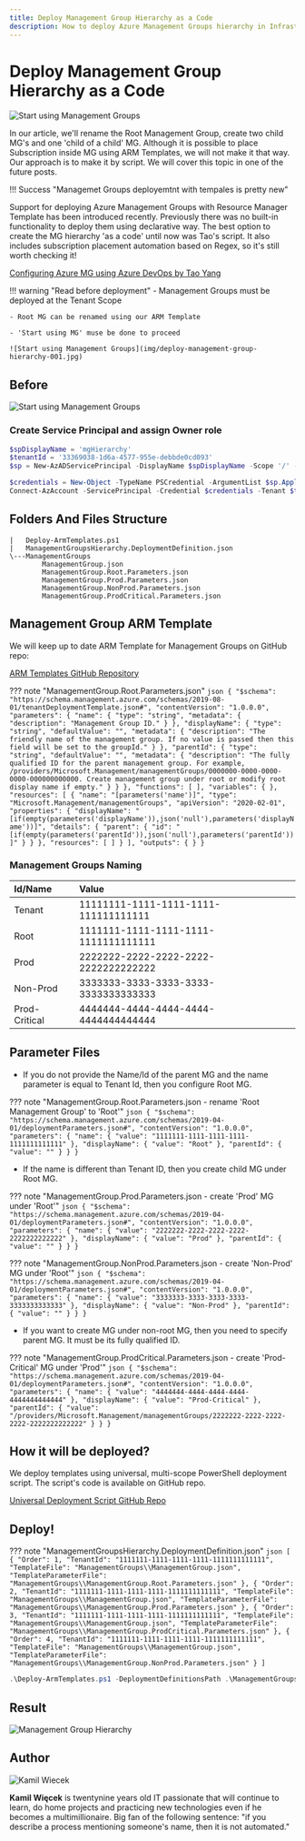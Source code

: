 ```yaml
---
title: Deploy Management Group Hierarchy as a Code
description: How to deploy Azure Management Groups hierarchy in Infrastructure as a Code manner?
---
```


# Deploy Management Group Hierarchy as a Code

![Start using Management Groups](img/deploy-management-group-hierarchy-006.jpg)

In our article, we'll rename the Root Management Group, create two child MG's and one 'child of a child' MG. Although it is possible to place Subscription inside MG using ARM Templates, we will not make it that way. Our approach is to make it by script. We will cover this topic in one of the future posts.

!!! Success "Managemet Groups deployemtnt with tempales is pretty new"

Support for deploying Azure Management Groups with Resource Manager Template has been introduced recently. Previously there was no built-in functionality to deploy them using declarative way. The best option to create the MG hierarchy 'as a code' until now was Tao's script. It also includes subscription placement automation based on Regex, so it's still worth checking it!

[Configuring Azure MG using Azure DevOps by Tao Yang](https://blog.tyang.org/2019/09/08/configuring-azure-management-group-hierarchy-using-azure-devops/)

!!! warning "Read before deployment"
    - Management Groups must be deployed at the Tenant Scope

    - Root MG can be renamed using our ARM Template

    - 'Start using MG' muse be done to proceed

    ![Start using Management Groups](img/deploy-management-group-hierarchy-001.jpg)

## Before

![Start using Management Groups](img/deploy-management-group-hierarchy-003.jpg)


### Create Service Principal and assign Owner role

``` powershell
$spDisplayName = 'mgHierarchy'
$tenantId = '33369038-1d6a-4577-955e-debbde0cd093'
$sp = New-AzADServicePrincipal -DisplayName $spDisplayName -Scope '/' -Role Owner

$credentials = New-Object -TypeName PSCredential -ArgumentList $sp.ApplicationId, $sp.Secret
Connect-AzAccount -ServicePrincipal -Credential $credentials -Tenant $tenantId

```

## Folders And Files Structure

```
|   Deploy-ArmTemplates.ps1
|   ManagementGroupsHierarchy.DeploymentDefinition.json
\---ManagementGroups
        ManagementGroup.json
        ManagementGroup.Root.Parameters.json
        ManagementGroup.Prod.Parameters.json
        ManagementGroup.NonProd.Parameters.json
        ManagementGroup.ProdCritical.Parameters.json
```

## Management Group ARM Template

We will keep up to date ARM Template for Management Groups on GitHub repo: 

[ARM Templates GitHub Repository](https://github.com/kwiecek/arm-templates )

??? note "ManagementGroup.Root.Parameters.json"
    ``` json
    {
        "$schema": "https://schema.management.azure.com/schemas/2019-08-01/tenantDeploymentTemplate.json#",
        "contentVersion": "1.0.0.0",
        "parameters": {
            "name": {
                "type": "string",
                "metadata": {
                    "description": "Management Group ID."
                }
            },
            "displayName": {
                "type": "string",
                "defaultValue": "",
                "metadata": {
                    "description": "The friendly name of the management group. If no value is passed then this field will be set to the groupId."
                }
            },
            "parentId": {
                "type": "string",
                "defaultValue": "",
                "metadata": {
                    "description": "The fully qualified ID for the parent management group. For example, /providers/Microsoft.Management/managementGroups/0000000-0000-0000-0000-000000000000. Create management group under root or modify root display name if empty."
                }
            }
        },
        "functions": [
        ],
        "variables": {
        },
        "resources": [
            {
                "name": "[parameters('name')]",
                "type": "Microsoft.Management/managementGroups",
                "apiVersion": "2020-02-01",
                "properties": {
                    "displayName": "[if(empty(parameters('displayName')),json('null'),parameters('displayName'))]",
                    "details": {
                        "parent": {
                            "id": "[if(empty(parameters('parentId')),json('null'),parameters('parentId'))]"
                        }
                    }
                },
                "resources": [
                ]
            }
        ],
        "outputs": {
        }
    }
    ```




### Management Groups Naming

Id/Name         | Value
:-------------- |:-------------
Tenant          | 11111111-1111-1111-1111-111111111111
Root            | 1111111-1111-1111-1111-1111111111111
Prod            | 2222222-2222-2222-2222-2222222222222
Non-Prod        | 3333333-3333-3333-3333-3333333333333
Prod-Critical   | 4444444-4444-4444-4444-4444444444444

## Parameter Files

- If you do not provide the Name/Id of the parent MG and the name parameter is equal to Tenant Id, then you configure Root MG. 

??? note "ManagementGroup.Root.Parameters.json - rename 'Root Management Group' to 'Root'"
    ``` json
    {
        "$schema": "https://schema.management.azure.com/schemas/2019-04-01/deploymentParameters.json#",
        "contentVersion": "1.0.0.0",
        "parameters": {
            "name": {
                "value": "1111111-1111-1111-1111-1111111111111"
            },
            "displayName": {
                "value": "Root"
            },
            "parentId": {
                "value": ""
            }
        }
    }    
    ```

- If the name is different than Tenant ID, then you create child MG under Root MG.

??? note "ManagementGroup.Prod.Parameters.json - create 'Prod' MG under 'Root'"
    ``` json
    {
        "$schema": "https://schema.management.azure.com/schemas/2019-04-01/deploymentParameters.json#",
        "contentVersion": "1.0.0.0",
        "parameters": {
            "name": {
                "value": "2222222-2222-2222-2222-2222222222222"
            },
            "displayName": {
                "value": "Prod"
            },
            "parentId": {
                "value": ""
            }
        }
    }    
    ```

??? note "ManagementGroup.NonProd.Parameters.json - create 'Non-Prod' MG under 'Root'"
    ``` json
    {
        "$schema": "https://schema.management.azure.com/schemas/2019-04-01/deploymentParameters.json#",
        "contentVersion": "1.0.0.0",
        "parameters": {
            "name": {
                "value": "3333333-3333-3333-3333-3333333333333"
            },
            "displayName": {
                "value": "Non-Prod"
            },
            "parentId": {
                "value": ""
            }
        }
    }    
    ```

- If you want to create MG under non-root MG, then you need to specify parent MG. It must be its fully qualified ID.

??? note "ManagementGroup.ProdCritical.Parameters.json - create 'Prod-Critical' MG under 'Prod'"
    ``` json
    {
        "$schema": "https://schema.management.azure.com/schemas/2019-04-01/deploymentParameters.json#",
        "contentVersion": "1.0.0.0",
        "parameters": {
            "name": {
                "value": "4444444-4444-4444-4444-4444444444444"
            },
            "displayName": {
                "value": "Prod-Critical"
            },
            "parentId": {
                "value": "/providers/Microsoft.Management/managementGroups/2222222-2222-2222-2222-2222222222222"
            }
        }
    }    
    ```


## How it will be deployed?


We deploy templates using universal, multi-scope PowerShell deployment script. The script's code is available on GitHub repo. 

[Universal Deployment Script GitHub Repo](https://github.com/kwiecek/azure-arm-deployment-script)

<!-- Here you can find details about our motivation and concept:

[Deploy ARM Templates at Any Scope With Universal Script](/azure-arm-deployment-script) -->

## Deploy!

??? note "ManagementGroupsHierarchy.DeploymentDefinition.json"
    ``` json
    [
        {
            "Order": 1,
            "TenantId": "1111111-1111-1111-1111-1111111111111",
            "TemplateFile": "ManagementGroups\\ManagementGroup.json",
            "TemplateParameterFile": "ManagementGroups\\ManagementGroup.Root.Parameters.json"
        },
        {
            "Order": 2,
            "TenantId": "1111111-1111-1111-1111-1111111111111",
            "TemplateFile": "ManagementGroups\\ManagementGroup.json",
            "TemplateParameterFile": "ManagementGroups\\ManagementGroup.Prod.Parameters.json"
        },
        {
            "Order": 3,
            "TenantId": "1111111-1111-1111-1111-1111111111111",
            "TemplateFile": "ManagementGroups\\ManagementGroup.json",
            "TemplateParameterFile": "ManagementGroups\\ManagementGroup.ProdCritical.Parameters.json"
        },
        {
            "Order": 4,
            "TenantId": "1111111-1111-1111-1111-1111111111111",
            "TemplateFile": "ManagementGroups\\ManagementGroup.json",
            "TemplateParameterFile": "ManagementGroups\\ManagementGroup.NonProd.Parameters.json"
        }
    ]
    ```

``` powershell
.\Deploy-ArmTemplates.ps1 -DeploymentDefinitionsPath .\ManagementGroupsHierarchy.DeploymentDefinition.json
```

## Result

![Management Group Hierarchy](img/deploy-management-group-hierarchy-004.jpg)


## Author

![Kamil Wiecek](img/kamil-wiecek-001.png)

**Kamil Więcek** is twentynine years old IT passionate that will continue to learn, do home projects and practicing new technologies even if he becomes a multimillionaire. 
Big fan of the following sentence: "if you describe a process mentioning someone's name, then it is not automated."
